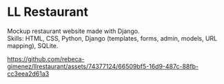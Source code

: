 # LL Restaurant
Mockup restaurant website made with Django.<br>
Skills: HTML, CSS, Python, Django (templates, forms, admin, models, URL mapping), SQLite.<br>

https://github.com/rebeca-gimenez/llrestaurant/assets/74377124/66509bf5-16d9-487c-88fb-cc3eea2d61a3

